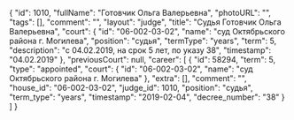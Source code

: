 {
    "id": 1010,
    "fullName": "Готовчик Ольга Валерьевна",
    "photoURL": "",
    "tags": [],
    "comment": "",
    "layout": "judge",
    "title": "Судья Готовчик Ольга Валерьевна",
    "court": {
        "id": "06-002-03-02",
        "name": "суд Октябрьского района г. Могилева",
        "position": "судья",
        "termType": "years",
        "term": 5,
        "description": "c 04.02.2019, на срок 5 лет, по указу 38",
        "timestamp": "04.02.2019"
    },
    "previousCourt": null,
    "career": [
        {
            "id": 58294,
            "term": 5,
            "type": "appointed",
            "court": {
                "id": "06-002-03-02",
                "name": "суд Октябрьского района г. Могилева"
            },
            "extra": [],
            "comment": "",
            "house_id": "06-002-03-02",
            "judge_id": 1010,
            "position": "судья",
            "term_type": "years",
            "timestamp": "2019-02-04",
            "decree_number": "38"
        }
    ]
}